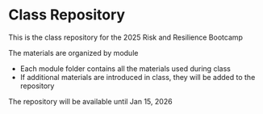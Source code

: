 # Class Repository

This is the class repository for the 2025 Risk and Resilience Bootcamp

The materials are organized by module
- Each module folder contains all the materials used during class
- If additional materials are introduced in class, they will be added to the repository

The repository will be available until Jan 15, 2026


